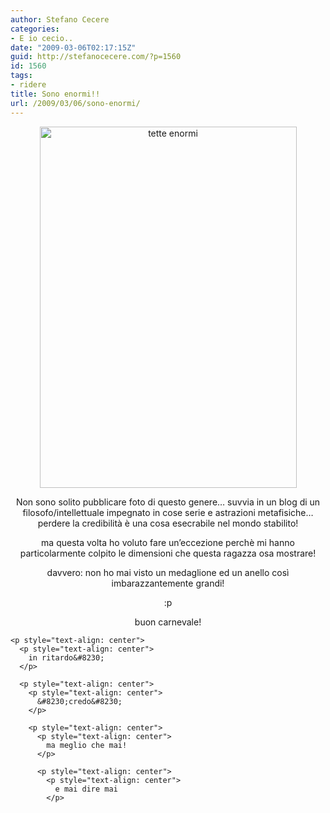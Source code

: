 ```yaml
---
author: Stefano Cecere
categories:
- E io cecio..
date: "2009-03-06T02:17:15Z"
guid: http://stefanocecere.com/?p=1560
id: 1560
tags:
- ridere
title: Sono enormi!!
url: /2009/03/06/sono-enormi/
---
```


<p style="text-align: center">
  <img class="aligncenter size-full wp-image-1561" title="tette enormi" src="http://stefanocecere.com/wp-content/uploads/sites/3/2009/03/tette_enormi.jpg" alt="tette enormi" width="411" height="578" srcset="http://stefanocecere.com/wp-content/uploads/sites/3/2009/03/tette_enormi.jpg 514w, http://stefanocecere.com/wp-content/uploads/sites/3/2009/03/tette_enormi-213x300.jpg 213w" sizes="(max-width: 411px) 100vw, 411px" />
</p>

<p style="text-align: center">
  Non sono solito pubblicare foto di questo genere&#8230; suvvia in un blog di un filosofo/intellettuale impegnato in cose serie e astrazioni metafisiche&#8230; perdere la credibilità è una cosa esecrabile nel mondo stabilito!
</p>

<p style="text-align: center">
  ma questa volta ho voluto fare un&#8217;eccezione perchè mi hanno particolarmente colpito le dimensioni che questa ragazza osa mostrare!
</p>

<p style="text-align: center">
  davvero: non ho mai visto un medaglione ed un anello così imbarazzantemente grandi!
</p>

<p style="text-align: center">
  <p style="text-align: center">
    :p
  </p>
  
  <p style="text-align: center">
    <p style="text-align: center">
      buon carnevale!
    </p>
    
    <p style="text-align: center">
      <p style="text-align: center">
        in ritardo&#8230;
      </p>
      
      <p style="text-align: center">
        <p style="text-align: center">
          &#8230;credo&#8230;
        </p>
        
        <p style="text-align: center">
          <p style="text-align: center">
            ma meglio che mai!
          </p>
          
          <p style="text-align: center">
            <p style="text-align: center">
              e mai dire mai
            </p>